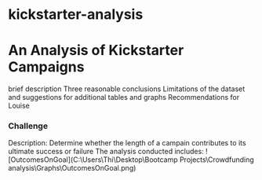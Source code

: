 # kickstarter-analysis
# An Analysis of Kickstarter Campaigns
brief description 
Three reasonable conclusions
Limitations of the dataset and suggestions for additional tables and graphs
Recommendations for Louise
### Challenge
Description: Determine whether the length of a campain contributes to its ultimate success or failure
The analysis conducted includes:
![OutcomesOnGoal](C:\Users\Thi\Desktop\Bootcamp Projects\Crowdfunding analysis\Graphs\OutcomesOnGoal.png)

